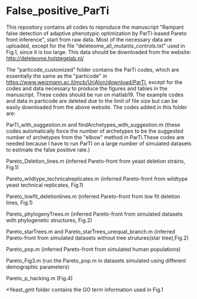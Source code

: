 # False_positive_ParTi
This repository contains all codes to reproduce the manuscript "Rampant false detection of adaptive phenotypic optimization by ParTI-based Pareto front inference", start from raw data. Most of the necessary data are uploaded, except for the file "deleteome_all_mutants_controls.txt" used in Fig.1, since it is too large. This data should be downloaded from the website: http://deleteome.holstegelab.nl/

The "particode_customized" folder contains the ParTi codes, which are essentially the same as the "particode" in https://www.weizmann.ac.il/mcb/UriAlon/download/ParTI, except for the codes and data necessary to produce the figures and tables in the manuscript. These codes should be run on matlab19. The example codes and data in particode are deleted due to the limit of file size but can be easily downloaded from the above website. The codes added in this folder are:

ParTI_with_suggestion.m and findArchetypes_with_suggestion.m (these codes automatically force the number of archetypes to be the suggested number of archetypes from the "elbow" method in ParTi.These codes are needed because I have to run ParTI on a large number of simulated datasets to estimate the false positive rate.)

Pareto_Deletion_lines.m (inferred Pareto-front from yeast deletion strains, Fig.1) 

Pareto_wildtype_technicalreplicates.m (inferred Pareto-front from wildtype yeast technical replicates, Fig.1) 

Pareto_lowfit_deletionlines.m (inferred Pareto-front from low fit deletion lines, Fig.1)

Pareto_phylogenyTrees.m (inferred Pareto-front from simulated datasets with phylogenetic structures, Fig.2) 

Pareto_starTrees.m and Pareto_starTrees_unequal_branch.m (inferred Pareto-front from simulated datasets without tree strutures(star tree),Fig.2)

Pareto_pop.m (inferred Pareto-front from simulated human populations) 

Pareto_Fig3.m (run the Pareto_pop.m in datasets simulated using different demographic parameters)

Pareto_p_hacking.m (Fig.4)

*Yeast_gmt folder contains the GO term information used in Fig.1
